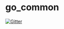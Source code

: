 # go_common

[![Gitter](https://badges.gitter.im/go_common/Lobby.svg)](https://gitter.im/go_common/Lobby?utm_source=badge&utm_medium=badge&utm_campaign=pr-badge&utm_content=badge)